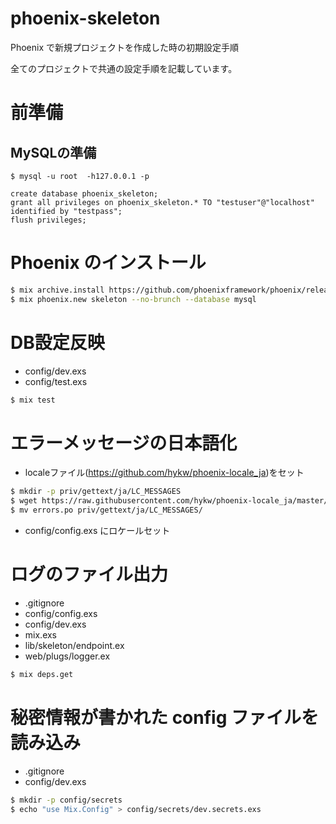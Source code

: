 # phoenix-skeleton
Phoenix で新規プロジェクトを作成した時の初期設定手順

全てのプロジェクトで共通の設定手順を記載しています。


# 前準備
## MySQLの準備
```
$ mysql -u root  -h127.0.0.1 -p

create database phoenix_skeleton;
grant all privileges on phoenix_skeleton.* TO "testuser"@"localhost" identified by "testpass";
flush privileges;
```

# Phoenix のインストール

```bash
$ mix archive.install https://github.com/phoenixframework/phoenix/releases/download/v1.1.2/phoenix_new-1.1.2.ez
$ mix phoenix.new skeleton --no-brunch --database mysql
```

# DB設定反映
- config/dev.exs
- config/test.exs

```bash
$ mix test
```

# エラーメッセージの日本語化

- localeファイル(https://github.com/hykw/phoenix-locale_ja)をセット

```bash
$ mkdir -p priv/gettext/ja/LC_MESSAGES
$ wget https://raw.githubusercontent.com/hykw/phoenix-locale_ja/master/ja/LC_MESSAGES/errors.po
$ mv errors.po priv/gettext/ja/LC_MESSAGES/
```

- config/config.exs にロケールセット


# ログのファイル出力

- .gitignore
- config/config.exs
- config/dev.exs
- mix.exs
- lib/skeleton/endpoint.ex
- web/plugs/logger.ex

```bash
$ mix deps.get
```

# 秘密情報が書かれた config ファイルを読み込み

- .gitignore
- config/dev.exs

```bash
$ mkdir -p config/secrets
$ echo "use Mix.Config" > config/secrets/dev.secrets.exs
```


